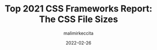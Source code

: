 ---
author: malimirkeccita
date: 2022-02-26
permalink: false
publisher: cssauditors
tags:
  - studies
  - frameworks
  - css
  - performance
target_url: https://css-auditors.com/reports/css-frameworks-part-1-2022-02/
title: "Top 2021 CSS Frameworks Report: The CSS File Sizes"
---